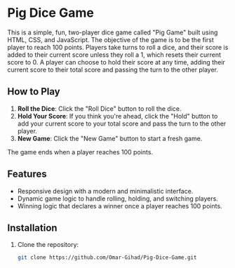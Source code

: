 # Pig Dice Game

This is a simple, fun, two-player dice game called "Pig Game" built using HTML, CSS, and JavaScript. The objective of the game is to be the first player to reach 100 points. Players take turns to roll a dice, and their score is added to their current score unless they roll a 1, which resets their current score to 0. A player can choose to hold their score at any time, adding their current score to their total score and passing the turn to the other player.

## How to Play

1. **Roll the Dice**: Click the "Roll Dice" button to roll the dice.
2. **Hold Your Score**: If you think you're ahead, click the "Hold" button to add your current score to your total score and pass the turn to the other player.
3. **New Game**: Click the "New Game" button to start a fresh game.

The game ends when a player reaches 100 points.

## Features

- Responsive design with a modern and minimalistic interface.
- Dynamic game logic to handle rolling, holding, and switching players.
- Winning logic that declares a winner once a player reaches 100 points.

## Installation

1. Clone the repository:
   ```bash
   git clone https://github.com/Omar-Gihad/Pig-Dice-Game.git

